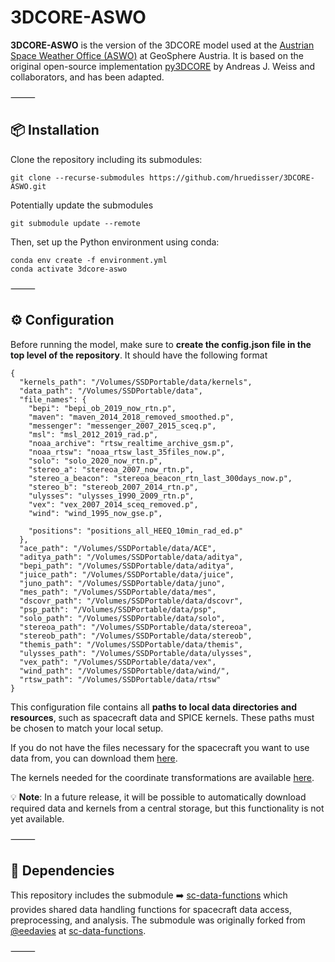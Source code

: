 # 3DCORE-ASWO

**3DCORE-ASWO** is the version of the 3DCORE model used at the [Austrian Space Weather Office (ASWO)](https://helioforecast.space) at GeoSphere Austria.
It is based on the original open-source implementation [py3DCORE](https://github.com/ajefweiss/py3DCORE) by Andreas J. Weiss and collaborators, and has been adapted.


⸻

## 📦 Installation

Clone the repository including its submodules:

```
git clone --recurse-submodules https://github.com/hruedisser/3DCORE-ASWO.git
```

Potentially update the submodules

```
git submodule update --remote
```

Then, set up the Python environment using conda:

```
conda env create -f environment.yml
conda activate 3dcore-aswo
```


⸻

## ⚙️ Configuration

Before running the model, make sure to **create the config.json file in the top level of the repository**.
It should have the following format

```
{
  "kernels_path": "/Volumes/SSDPortable/data/kernels",
  "data_path": "/Volumes/SSDPortable/data",
  "file_names": {
    "bepi": "bepi_ob_2019_now_rtn.p",
    "maven": "maven_2014_2018_removed_smoothed.p",
    "messenger": "messenger_2007_2015_sceq.p",
    "msl": "msl_2012_2019_rad.p",
    "noaa_archive": "rtsw_realtime_archive_gsm.p",
    "noaa_rtsw": "noaa_rtsw_last_35files_now.p",
    "solo": "solo_2020_now_rtn.p",
    "stereo_a": "stereoa_2007_now_rtn.p",
    "stereo_a_beacon": "stereoa_beacon_rtn_last_300days_now.p",
    "stereo_b": "stereob_2007_2014_rtn.p",
    "ulysses": "ulysses_1990_2009_rtn.p",
    "vex": "vex_2007_2014_sceq_removed.p",
    "wind": "wind_1995_now_gse.p",
    
    "positions": "positions_all_HEEQ_10min_rad_ed.p"
  },
  "ace_path": "/Volumes/SSDPortable/data/ACE",
  "aditya_path": "/Volumes/SSDPortable/data/aditya",
  "bepi_path": "/Volumes/SSDPortable/data/aditya",
  "juice_path": "/Volumes/SSDPortable/data/juice",
  "juno_path": "/Volumes/SSDPortable/data/juno",
  "mes_path": "/Volumes/SSDPortable/data/mes",
  "dscovr_path": "/Volumes/SSDPortable/data/dscovr",
  "psp_path": "/Volumes/SSDPortable/data/psp",
  "solo_path": "/Volumes/SSDPortable/data/solo",
  "stereoa_path": "/Volumes/SSDPortable/data/stereoa",
  "stereob_path": "/Volumes/SSDPortable/data/stereob",
  "themis_path": "/Volumes/SSDPortable/data/themis",
  "ulysses_path": "/Volumes/SSDPortable/data/ulysses",
  "vex_path": "/Volumes/SSDPortable/data/vex",
  "wind_path": "/Volumes/SSDPortable/data/wind/",
  "rtsw_path": "/Volumes/SSDPortable/data/rtsw"
}
```

This configuration file contains all **paths to local data directories and resources**, such as spacecraft data and SPICE kernels. These paths must be chosen to match your local setup.

If you do not have the files necessary for the spacecraft you want to use data from, you can download them [here](https://figshare.com/articles/dataset/In_Situ_Data_for_https_github_com_hruedisser_3DCORE-ASWO/30343477).

The kernels needed for the coordinate transformations are available [here](https://figshare.com/articles/dataset/Kernels_for_https_github_com_hruedisser_sc-data-functions/30343831?file=58687090).

💡 **Note**: In a future release, it will be possible to automatically download required data and kernels from a central storage, but this functionality is not yet available.


⸻

## 🧩 Dependencies

This repository includes the submodule
➡️ [sc-data-functions](https://github.com/hruedisser/sc-data-functions)
which provides shared data handling functions for spacecraft data access, preprocessing, and analysis. The submodule was originally forked from [@eedavies](https://github.com/ee-davies/) at [sc-data-functions](https://github.com/ee-davies/sc-data-functions).

⸻